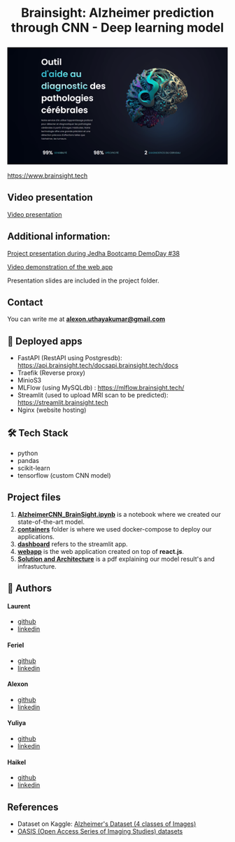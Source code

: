 # <p align="center">Brainsight: Alzheimer prediction through CNN - Deep learning model</p>

![brainsight](brainsight_image.png)
  
https://www.brainsight.tech

## Video presentation

[Video presentation](https://share.vidyard.com/watch/EmkyNMCKvBsdXcpYXQuqap?)

## Additional information:

[Project presentation during Jedha Bootcamp DemoDay #38](https://youtu.be/cRNy1-rTXYg?t=2090)

[Video demonstration of the web app](https://www.youtube.com/watch?v=3anHg1pY6PQ)

Presentation slides are included in the project folder.

## Contact

You can write me at **alexon.uthayakumar@gmail.com**

## 🧐 Deployed apps
- FastAPI (RestAPI using Postgresdb): https://api.brainsight.tech/docsapi.brainsight.tech/docs
- Traefik (Reverse proxy)
- MinioS3
- MLFlow (using MySQLdb) : https://mlflow.brainsight.tech/
- Streamlit (used to upload MRI scan to be predicted): https://streamlit.brainsight.tech
- Nginx (website hosting)
        

## 🛠️ Tech Stack
- python
- pandas
- scikit-learn
- tensorflow (custom CNN model)

## Project files

1. [**AlzheimerCNN_BrainSight.ipynb**](AlzheimerCNN_BrainSight.ipynb/) is a notebook where we created our state-of-the-art model.
2. [**containers**](containers/) folder is where we used docker-compose to deploy our applications.
3. [**dashboard**](dashboard/) refers to the streamlit app.
4. [**webapp**](webapp/) is the web application created on top of **react.js**.
5. [**Solution and Architecture**](BrainSight%20-%20DemoDay.pdf) is a pdf explaining our model result's and infrastucture.
    
## 🙇 Authors
#### Laurent
- [github](https://github.com/lnilluv)
- [linkedin](https://www.linkedin.com/in/laurent-vullin/) 
#### Feriel
- [github](https://github.com/feeMdj)
- [linkedin](https://www.linkedin.com/in/ferielhamedi/) 
#### Alexon
- [github](https://github.com/Alexon1999)
- [linkedin](https://www.linkedin.com/in/alexon-uthayakumar-9361221a2/) 
#### Yuliya
- [github](https://github.com/YuliyaSheichenka)
- [linkedin](https://www.linkedin.com/in/yuliya-sheichenka-6568a653/) 
#### Haikel
- [github](https://github.com/haikel11)
- [linkedin](https://www.linkedin.com/in/ha%C3%AFkel-bouzazza-140647256/) 

## References

- Dataset on Kaggle: [Alzheimer's Dataset (4 classes of Images)](https://www.kaggle.com/datasets/tourist55/alzheimers-dataset-4-class-of-images)
- [OASIS (Open Access Series of Imaging Studies) datasets](https://www.oasis-brains.org/)